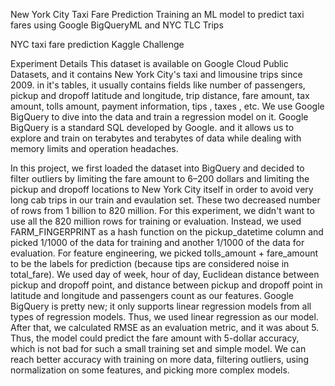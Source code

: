 New York City Taxi Fare Prediction
Training an ML model to predict taxi fares using Google BigQueryML and NYC TLC Trips

NYC taxi fare prediction Kaggle Challenge

Experiment Details
This dataset is available on Google Cloud Public Datasets, and it contains New York City's taxi and limousine trips since 2009. in it's tables, it usually contains fields like number of passengers, pickup and dropoff latitude and longitude, trip distance, fare amount, tax amount, tolls amount, payment information, tips , taxes , etc. We use Google BigQuery to dive into the data and train a regression model on it. Google BigQuery is a standard SQL developed by Google. and it allows us to explore and train on terabytes and terabytes of data while dealing with memory limits and operation headaches.

In this project, we first loaded the dataset into BigQuery and decided to filter outliers by limiting the fare amount to 6–200 dollars and limiting the pickup and dropoff locations to New York City itself in order to avoid very long cab trips in our train and evaulation set. These two decreased number of rows from 1 billion to 820 million. For this experiment, we didn't want to use all the 820 million rows for training or evaluation. Instead, we used FARM_FINGERPRINT as a hash function on the pickup_datetime column and picked 1/1000 of the data for training and another 1/1000 of the data for evaluation. For feature engineering, we picked tolls_amount + fare_amount to be the labels for prediction (because tips are considered noise in total_fare). We used day of week, hour of day, Euclidean distance between pickup and dropoff point, and distance between pickup and dropoff point in latitude and longitude and passengers count as our features. Google BigQuery is pretty new; it only supports linear regression models from all types of regression models. Thus, we used linear regression as our model. After that, we calculated RMSE as an evaluation metric, and it was about 5. Thus, the model could predict the fare amount with 5-dollar accuracy, which is not bad for such a small training set and simple model. We can reach better accuracy with training on more data, filtering outliers, using normalization on some features, and picking more complex models.

